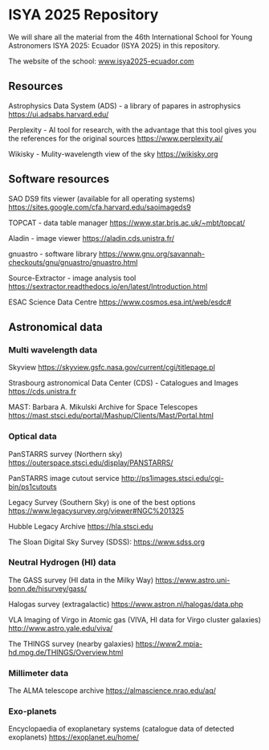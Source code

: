 # ISYA 2025 Repository

We will share all the material from the 46th International School for Young Astronomers ISYA 2025: Ecuador (ISYA 2025) in this repository.

The website of the school: www.isya2025-ecuador.com 

## Resources

Astrophysics Data System (ADS) - a library of papares in astrophysics
https://ui.adsabs.harvard.edu/ 

Perplexity - AI tool for research, with the advantage that this tool gives you the references for the original sources
https://www.perplexity.ai/ 

Wikisky - Mulity-wavelength view of the sky
https://wikisky.org 

## Software resources

SAO DS9 fits viewer (available for all operating systems)
https://sites.google.com/cfa.harvard.edu/saoimageds9  

TOPCAT - data table manager 
https://www.star.bris.ac.uk/~mbt/topcat/ 

Aladin - image viewer 
https://aladin.cds.unistra.fr/

gnuastro - software library 
https://www.gnu.org/savannah-checkouts/gnu/gnuastro/gnuastro.html

Source-Extractor - image analysis tool 
https://sextractor.readthedocs.io/en/latest/Introduction.html

ESAC Science Data Centre
https://www.cosmos.esa.int/web/esdc# 

## Astronomical data
### Multi wavelength data

Skyview 
https://skyview.gsfc.nasa.gov/current/cgi/titlepage.pl  

Strasbourg astronomical Data Center (CDS) - Catalogues and Images
https://cds.unistra.fr 

MAST: Barbara A. Mikulski Archive for Space Telescopes 
https://mast.stsci.edu/portal/Mashup/Clients/Mast/Portal.html 

### Optical data

PanSTARRS survey (Northern sky)
https://outerspace.stsci.edu/display/PANSTARRS/ 

PanSTARRS image cutout service 
http://ps1images.stsci.edu/cgi-bin/ps1cutouts 

Legacy Survey (Southern Sky) is one of the best options
https://www.legacysurvey.org/viewer#NGC%201325 

Hubble Legacy Archive 
https://hla.stsci.edu

The Sloan Digital Sky Survey (SDSS):
https://www.sdss.org 


### Neutral Hydrogen (HI) data

The GASS survey (HI data in the Milky Way)
https://www.astro.uni-bonn.de/hisurvey/gass/  

Halogas survey (extragalactic) 
https://www.astron.nl/halogas/data.php  

VLA Imaging of Virgo in Atomic gas (VIVA, HI data for Virgo cluster galaxies)
http://www.astro.yale.edu/viva/ 

The THINGS survey (nearby galaxies)
https://www2.mpia-hd.mpg.de/THINGS/Overview.html

### Millimeter data

The ALMA telescope archive
https://almascience.nrao.edu/aq/ 

### Exo-planets

Encyclopaedia of exoplanetary systems (catalogue data of detected exoplanets)
https://exoplanet.eu/home/

